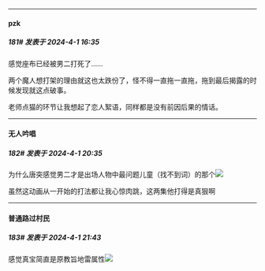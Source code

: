 ﻿
*****

####  pzk  
##### 181#       发表于 2024-4-1 16:35

感觉座布已经被男二打死了……

两个魔人想打架的理由就这也太跌份了，怪不得一直拖一直拖，拖到最后揭露的时候发现就这点破事。

老师点猫的环节让我想起了恋人絮语，同样都是没有前因后果的情话。


*****

####  无人吟唱  
##### 182#       发表于 2024-4-1 20:35

为什么唐突感觉男二才是出场人物中最问题儿童（找不到词）的那个<img src="https://static.saraba1st.com/image/smiley/face2017/213.gif" referrerpolicy="no-referrer">

虽然这动画从一开始的打法都让我心惊肉跳，这两集他打得是真狠啊


*****

####  普通路过村民  
##### 183#       发表于 2024-4-1 21:43

感觉真宝简直是原教旨地雷属性<img src="https://static.saraba1st.com/image/smiley/face2017/066.png" referrerpolicy="no-referrer">

